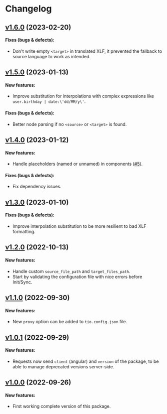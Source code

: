 # Changelog

## [v1.6.0](https://github.com/translation/angular/releases/tag/v1.6.0) (2023-02-20)
 
#### Fixes (bugs & defects):

 * Don't write empty `<target>` in translated XLF, it prevented the fallback to source language to work as intended.

## [v1.5.0](https://github.com/translation/angular/releases/tag/v1.5.0) (2023-01-13)

#### New features:

 * Improve substitution for interpolations with complex expressions like `user.birthday | date:\'dd/MM/y\'`.
 
#### Fixes (bugs & defects):

 * Better node parsing if no `<source>` or `<target>` is found.

## [v1.4.0](https://github.com/translation/angular/releases/tag/v1.4.0) (2023-01-12)

#### New features:

 * Handle placeholders (named or unnamed) in components ([#5](https://github.com/translation/angular/pull/5)).
 
#### Fixes (bugs & defects):

 * Fix dependency issues.

## [v1.3.0](https://github.com/translation/angular/releases/tag/v1.3.0) (2023-01-10)

#### Fixes (bugs & defects):

 * Improve interpolation substitution to be more resilient to bad XLF formatting.

## [v1.2.0](https://github.com/translation/angular/releases/tag/v1.2.0) (2022-10-13)

#### New features:

 * Handle custom `source_file_path` and `target_files_path`.
 * Start by validating the configuration file with nice errors before Init/Sync.

## [v1.1.0](https://github.com/translation/angular/releases/tag/v1.1.0) (2022-09-30)

#### New features:

 * New `proxy` option can be added to `tio.config.json` file.

## [v1.0.1](https://github.com/translation/angular/releases/tag/v1.0.1) (2022-09-29)

#### New features:

 * Requests now send `client` (angular) and `version` of the package, to be able to manage deprecated versions server-side.

## [v1.0.0](https://github.com/translation/angular/releases/tag/v1.0.0) (2022-09-26)

#### New features:

 * First working complete version of this package.

